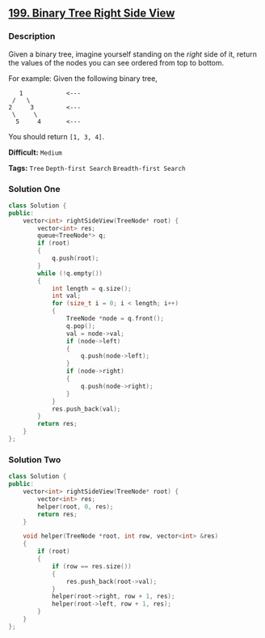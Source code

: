 ## [199. Binary Tree Right Side View](https://leetcode.com/problems/binary-tree-right-side-view/description/)

### Description

Given a binary tree, imagine yourself standing on the *right* side of it, return the values of the nodes you can see ordered from top to bottom.

For example:
Given the following binary tree,

```
   1            <---
 /   \
2     3         <---
 \     \
  5     4       <---
```

You should return `[1, 3, 4]`.



**Difficult:** `Medium`

**Tags:** `Tree` `Depth-first Search` `Breadth-first Search`



### Solution One

```c++
class Solution {
public:
    vector<int> rightSideView(TreeNode* root) {
        vector<int> res;
        queue<TreeNode*> q;
        if (root)
        {
            q.push(root);
        }
        while (!q.empty())
        {
            int length = q.size();
            int val;
            for (size_t i = 0; i < length; i++)
            {
                TreeNode *node = q.front();
                q.pop();
                val = node->val;
                if (node->left)
                {
                    q.push(node->left);
                }
                if (node->right)
                {
                    q.push(node->right);
                }
            }
            res.push_back(val);
        }
        return res;
    }
};
```



### Solution Two

```c++
class Solution {
public:
    vector<int> rightSideView(TreeNode* root) {
        vector<int> res;
        helper(root, 0, res);
        return res;
    }

    void helper(TreeNode *root, int row, vector<int> &res)
    {
        if (root)
        {
            if (row == res.size())
            {
                res.push_back(root->val);
            }
            helper(root->right, row + 1, res);
            helper(root->left, row + 1, res);
        }
    }
};
```



